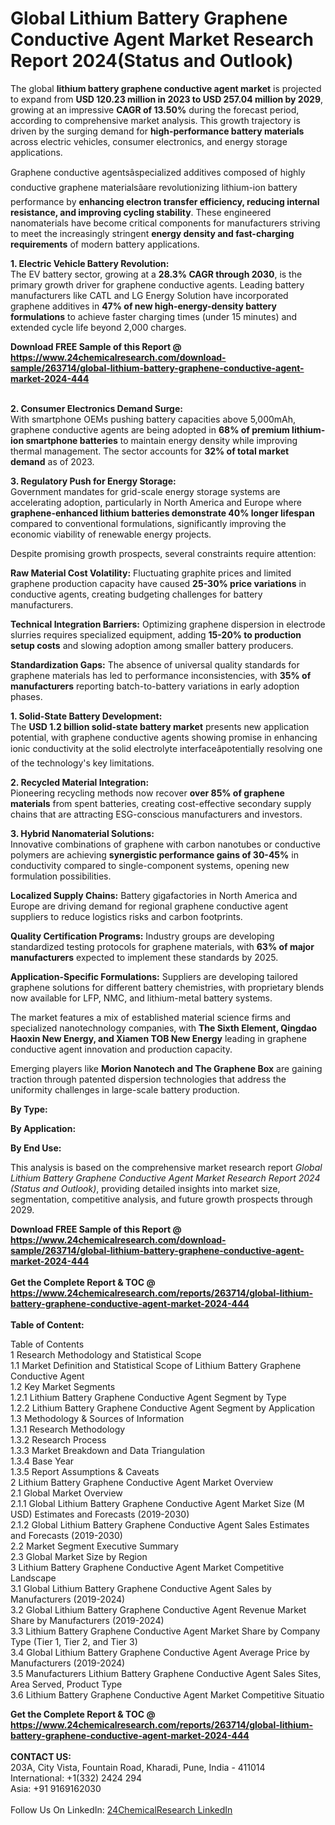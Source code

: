 <h1>Global Lithium Battery Graphene Conductive Agent Market Research Report 2024(Status and Outlook)</h1><p>The global <strong>lithium battery graphene conductive agent market</strong> is projected to expand from <strong>USD 120.23 million in 2023 to USD 257.04 million by 2029</strong>, growing at an impressive <strong>CAGR of 13.50%</strong> during the forecast period, according to comprehensive market analysis. This growth trajectory is driven by the surging demand for <strong>high-performance battery materials</strong> across electric vehicles, consumer electronics, and energy storage applications.</p><p>Graphene conductive agentsâspecialized additives composed of highly conductive graphene materialsâare revolutionizing lithium-ion battery performance by <strong>enhancing electron transfer efficiency, reducing internal resistance, and improving cycling stability</strong>. These engineered nanomaterials have become critical components for manufacturers striving to meet the increasingly stringent <strong>energy density and fast-charging requirements</strong> of modern battery applications.</p><p><strong>1. Electric Vehicle Battery Revolution:</strong><br>
The EV battery sector, growing at a <strong>28.3% CAGR through 2030</strong>, is the primary growth driver for graphene conductive agents. Leading battery manufacturers like CATL and LG Energy Solution have incorporated graphene additives in <strong>47% of new high-energy-density battery formulations</strong> to achieve faster charging times (under 15 minutes) and extended cycle life beyond 2,000 charges.</p><div><b>Download FREE Sample of this Report @ 
            <a href="https://www.24chemicalresearch.com/download-sample/263714/global-lithium-battery-graphene-conductive-agent-market-2024-444">
            https://www.24chemicalresearch.com/download-sample/263714/global-lithium-battery-graphene-conductive-agent-market-2024-444</a></b></div><br><p><strong>2. Consumer Electronics Demand Surge:</strong><br>
With smartphone OEMs pushing battery capacities above 5,000mAh, graphene conductive agents are being adopted in <strong>68% of premium lithium-ion smartphone batteries</strong> to maintain energy density while improving thermal management. The sector accounts for <strong>32% of total market demand</strong> as of 2023.</p><p><strong>3. Regulatory Push for Energy Storage:</strong><br>
Government mandates for grid-scale energy storage systems are accelerating adoption, particularly in North America and Europe where <strong>graphene-enhanced lithium batteries demonstrate 40% longer lifespan</strong> compared to conventional formulations, significantly improving the economic viability of renewable energy projects.</p><p>Despite promising growth prospects, several constraints require attention:</p><p><strong>Raw Material Cost Volatility:</strong> Fluctuating graphite prices and limited graphene production capacity have caused <strong>25-30% price variations</strong> in conductive agents, creating budgeting challenges for battery manufacturers.</p><p><strong>Technical Integration Barriers:</strong> Optimizing graphene dispersion in electrode slurries requires specialized equipment, adding <strong>15-20% to production setup costs</strong> and slowing adoption among smaller battery producers.</p><p><strong>Standardization Gaps:</strong> The absence of universal quality standards for graphene materials has led to performance inconsistencies, with <strong>35% of manufacturers</strong> reporting batch-to-battery variations in early adoption phases.</p><p><strong>1. Solid-State Battery Development:</strong><br>
The <strong>USD 1.2 billion solid-state battery market</strong> presents new application potential, with graphene conductive agents showing promise in enhancing ionic conductivity at the solid electrolyte interfaceâpotentially resolving one of the technology's key limitations.</p><p><strong>2. Recycled Material Integration:</strong><br>
Pioneering recycling methods now recover <strong>over 85% of graphene materials</strong> from spent batteries, creating cost-effective secondary supply chains that are attracting ESG-conscious manufacturers and investors.</p><p><strong>3. Hybrid Nanomaterial Solutions:</strong><br>
Innovative combinations of graphene with carbon nanotubes or conductive polymers are achieving <strong>synergistic performance gains of 30-45%</strong> in conductivity compared to single-component systems, opening new formulation possibilities.</p><p><strong>Localized Supply Chains:</strong> Battery gigafactories in North America and Europe are driving demand for regional graphene conductive agent suppliers to reduce logistics risks and carbon footprints.</p><p><strong>Quality Certification Programs:</strong> Industry groups are developing standardized testing protocols for graphene materials, with <strong>63% of major manufacturers</strong> expected to implement these standards by 2025.</p><p><strong>Application-Specific Formulations:</strong> Suppliers are developing tailored graphene solutions for different battery chemistries, with proprietary blends now available for LFP, NMC, and lithium-metal battery systems.</p><p>The market features a mix of established material science firms and specialized nanotechnology companies, with <strong>The Sixth Element, Qingdao Haoxin New Energy, and Xiamen TOB New Energy</strong> leading in graphene conductive agent innovation and production capacity.</p><p>Emerging players like <strong>Morion Nanotech and The Graphene Box</strong> are gaining traction through patented dispersion technologies that address the uniformity challenges in large-scale battery production.</p><p><strong>By Type:</strong></p><p><strong>By Application:</strong></p><p><strong>By End Use:</strong></p><p>This analysis is based on the comprehensive market research report <em>Global Lithium Battery Graphene Conductive Agent Market Research Report 2024 (Status and Outlook)</em>, providing detailed insights into market size, segmentation, competitive analysis, and future growth prospects through 2029.</p><div><b>Download FREE Sample of this Report @ 
            <a href="https://www.24chemicalresearch.com/download-sample/263714/global-lithium-battery-graphene-conductive-agent-market-2024-444">
            https://www.24chemicalresearch.com/download-sample/263714/global-lithium-battery-graphene-conductive-agent-market-2024-444</a></b></div><br><div><b>Get the Complete Report & TOC @ 
            <a href="https://www.24chemicalresearch.com/reports/263714/global-lithium-battery-graphene-conductive-agent-market-2024-444">
            https://www.24chemicalresearch.com/reports/263714/global-lithium-battery-graphene-conductive-agent-market-2024-444</a></b></div><br>
            <b>Table of Content:</b><p>Table of Contents<br />
1 Research Methodology and Statistical Scope<br />
1.1 Market Definition and Statistical Scope of Lithium Battery Graphene Conductive Agent<br />
1.2 Key Market Segments<br />
1.2.1 Lithium Battery Graphene Conductive Agent Segment by Type<br />
1.2.2 Lithium Battery Graphene Conductive Agent Segment by Application<br />
1.3 Methodology & Sources of Information<br />
1.3.1 Research Methodology<br />
1.3.2 Research Process<br />
1.3.3 Market Breakdown and Data Triangulation<br />
1.3.4 Base Year<br />
1.3.5 Report Assumptions & Caveats<br />
2 Lithium Battery Graphene Conductive Agent Market Overview<br />
2.1 Global Market Overview<br />
2.1.1 Global Lithium Battery Graphene Conductive Agent Market Size (M USD) Estimates and Forecasts (2019-2030)<br />
2.1.2 Global Lithium Battery Graphene Conductive Agent Sales Estimates and Forecasts (2019-2030)<br />
2.2 Market Segment Executive Summary<br />
2.3 Global Market Size by Region<br />
3 Lithium Battery Graphene Conductive Agent Market Competitive Landscape<br />
3.1 Global Lithium Battery Graphene Conductive Agent Sales by Manufacturers (2019-2024)<br />
3.2 Global Lithium Battery Graphene Conductive Agent Revenue Market Share by Manufacturers (2019-2024)<br />
3.3 Lithium Battery Graphene Conductive Agent Market Share by Company Type (Tier 1, Tier 2, and Tier 3)<br />
3.4 Global Lithium Battery Graphene Conductive Agent Average Price by Manufacturers (2019-2024)<br />
3.5 Manufacturers Lithium Battery Graphene Conductive Agent Sales Sites, Area Served, Product Type<br />
3.6 Lithium Battery Graphene Conductive Agent Market Competitive Situatio</p><div><b>Get the Complete Report & TOC @ 
            <a href="https://www.24chemicalresearch.com/reports/263714/global-lithium-battery-graphene-conductive-agent-market-2024-444">
            https://www.24chemicalresearch.com/reports/263714/global-lithium-battery-graphene-conductive-agent-market-2024-444</a></b></div><br><b>CONTACT US:</b><br>
            203A, City Vista, Fountain Road, Kharadi, Pune, India - 411014<br>
            International: +1(332) 2424 294<br>
            Asia: +91 9169162030 <br><br>
            Follow Us On LinkedIn: <a href="https://www.linkedin.com/company/24chemicalresearch/">24ChemicalResearch LinkedIn</a>
